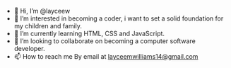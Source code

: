 - 👋 Hi, I’m @layceew
- 👀 I’m interested in becoming a coder, i want to set a solid foundation for my children and family. 
- 🌱 I’m currently learning HTML, CSS and JavaScript. 
- 💞️ I’m looking to collaborate on becoming a computer software developer.
- 📫 How to reach me By email at layceemwilliams14@gmail.com

<!---
layceew/layceew is a ✨ special ✨ repository because its `README.md` (this file) appears on your GitHub profile.
You can click the Preview link to take a look at your changes.
--->
